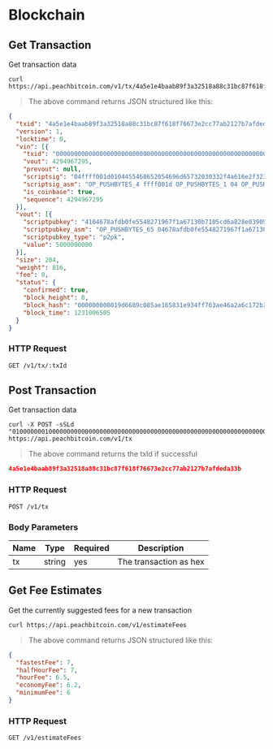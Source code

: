 # Blockchain

## Get Transaction
Get transaction data

```shell
curl https://api.peachbitcoin.com/v1/tx/4a5e1e4baab89f3a32518a88c31bc87f618f76673e2cc77ab2127b7afdeda33b
```

> The above command returns JSON structured like this:

```json
{
  "txid": "4a5e1e4baab89f3a32518a88c31bc87f618f76673e2cc77ab2127b7afdeda33b",
  "version": 1,
  "locktime": 0,
  "vin": [{
    "txid": "0000000000000000000000000000000000000000000000000000000000000000",
    "vout": 4294967295,
    "prevout": null,
    "scriptsig": "04ffff001d0104455468652054696d65732030332f4a616e2f32303039204368616e63656c6c6f72206f6e206272696e6b206f66207365636f6e64206261696c6f757420666f722062616e6b73",
    "scriptsig_asm": "OP_PUSHBYTES_4 ffff001d OP_PUSHBYTES_1 04 OP_PUSHBYTES_69 5468652054696d65732030332f4a616e2f32303039204368616e63656c6c6f72206f6e206272696e6b206f66207365636f6e64206261696c6f757420666f722062616e6b73",
    "is_coinbase": true,
    "sequence": 4294967295
  }],
  "vout": [{
    "scriptpubkey": "4104678afdb0fe5548271967f1a67130b7105cd6a828e03909a67962e0ea1f61deb649f6bc3f4cef38c4f35504e51ec112de5c384df7ba0b8d578a4c702b6bf11d5fac",
    "scriptpubkey_asm": "OP_PUSHBYTES_65 04678afdb0fe5548271967f1a67130b7105cd6a828e03909a67962e0ea1f61deb649f6bc3f4cef38c4f35504e51ec112de5c384df7ba0b8d578a4c702b6bf11d5f OP_CHECKSIG",
    "scriptpubkey_type": "p2pk",
    "value": 5000000000
  }],
  "size": 204,
  "weight": 816,
  "fee": 0,
  "status": {
    "confirmed": true,
    "block_height": 0,
    "block_hash": "000000000019d6689c085ae165831e934ff763ae46a2a6c172b3f1b60a8ce26f",
    "block_time": 1231006505
  }
}
```

### HTTP Request
`GET /v1/tx/:txId`


## Post Transaction
Get transaction data

```shell
curl -X POST -sSLd "01000000010000000000000000000000000000000000000000000000000000000000000000ffffffff4d04ffff001d0104455468652054696d65732030332f4a616e2f32303039204368616e63656c6c6f72206f6e206272696e6b206f66207365636f6e64206261696c6f757420666f722062616e6b73ffffffff0100f2052a01000000434104678afdb0fe5548271967f1a67130b7105cd6a828e03909a67962e0ea1f61deb649f6bc3f4cef38c4f35504e51ec112de5c384df7ba0b8d578a4c702b6bf11d5fac00000000" https://api.peachbitcoin.com/v1/tx
```

> The above command returns the txId if successful

```json
4a5e1e4baab89f3a32518a88c31bc87f618f76673e2cc77ab2127b7afdeda33b
```

### HTTP Request
`POST /v1/tx`

### Body Parameters
Name | Type | Required | Description
--------- | ----------- | ----------- | -----------
tx | string | yes | The transaction as hex

## Get Fee Estimates
Get the currently suggested fees for a new transaction

```shell
curl https://api.peachbitcoin.com/v1/estimateFees
```

> The above command returns JSON structured like this:

```json
{
  "fastestFee": 7,
  "halfHourFee": 7,
  "hourFee": 6.5,
  "economyFee": 6.2,
  "minimumFee": 6
}
```

### HTTP Request
`GET /v1/estimateFees`

